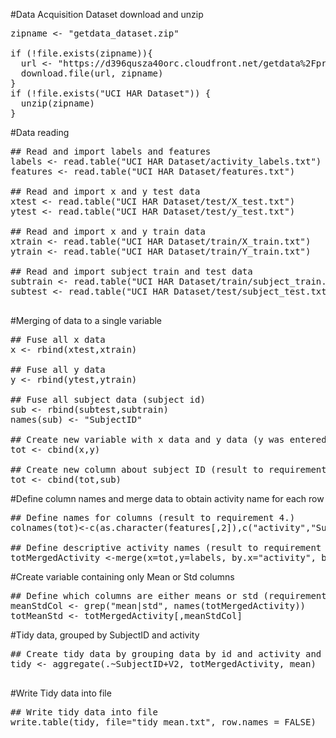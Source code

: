 #Data Acquisition
Dataset download and unzip
<pre>
zipname <- "getdata_dataset.zip"

if (!file.exists(zipname)){
  url <- "https://d396qusza40orc.cloudfront.net/getdata%2Fprojectfiles%2FUCI%20HAR%20Dataset.zip"
  download.file(url, zipname)
}  
if (!file.exists("UCI HAR Dataset")) { 
  unzip(zipname) 
}
</pre>


#Data reading
<pre>
## Read and import labels and features
labels <- read.table("UCI HAR Dataset/activity_labels.txt")
features <- read.table("UCI HAR Dataset/features.txt") 
  
## Read and import x and y test data
xtest <- read.table("UCI HAR Dataset/test/X_test.txt")
ytest <- read.table("UCI HAR Dataset/test/y_test.txt")

## Read and import x and y train data
xtrain <- read.table("UCI HAR Dataset/train/X_train.txt")
ytrain <- read.table("UCI HAR Dataset/train/Y_train.txt")

## Read and import subject train and test data
subtrain <- read.table("UCI HAR Dataset/train/subject_train.txt")
subtest <- read.table("UCI HAR Dataset/test/subject_test.txt")

</pre>


#Merging of data to a single variable
<pre>
## Fuse all x data
x <- rbind(xtest,xtrain)

## Fuse all y data
y <- rbind(ytest,ytrain)

## Fuse all subject data (subject id)
sub <- rbind(subtest,subtrain)
names(sub) <- "SubjectID"

## Create new variable with x data and y data (y was entered as a new column)
tot <- cbind(x,y)

## Create new column about subject ID (result to requirement 1.)
tot <- cbind(tot,sub)
</pre>

#Define column names and merge data to obtain activity name for each row
<pre>
## Define names for columns (result to requirement 4.)
colnames(tot)<-c(as.character(features[,2]),c("activity","SubjectID"))

## Define descriptive activity names (result to requirement 3.)
totMergedActivity <-merge(x=tot,y=labels, by.x="activity", by.y="V1")
</pre>

#Create variable containing only Mean or Std columns
<pre>
## Define which columns are either means or std (requirement 2.)
meanStdCol <- grep("mean|std", names(totMergedActivity))
totMeanStd <- totMergedActivity[,meanStdCol]
</pre>

#Tidy data, grouped by SubjectID and activity
<pre>
## Create tidy data by grouping data by id and activity and averaging it (requirement .5)
tidy <- aggregate(.~SubjectID+V2, totMergedActivity, mean)

</pre>

#Write Tidy data into file
<pre>
## Write tidy data into file 
write.table(tidy, file="tidy_mean.txt", row.names = FALSE)
</pre>


